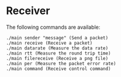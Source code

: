 # Receiver

The following commands are available:

```
./main sender "message" (Send a packet)
./main receive (Receive a packet)
./main datarate (Measure the data rate)
./main rtt (Measure the round trip time)
./main filereceive (Receive a png file)
./main per (Measure the packet error rate)
./main command (Receive control command)
```
